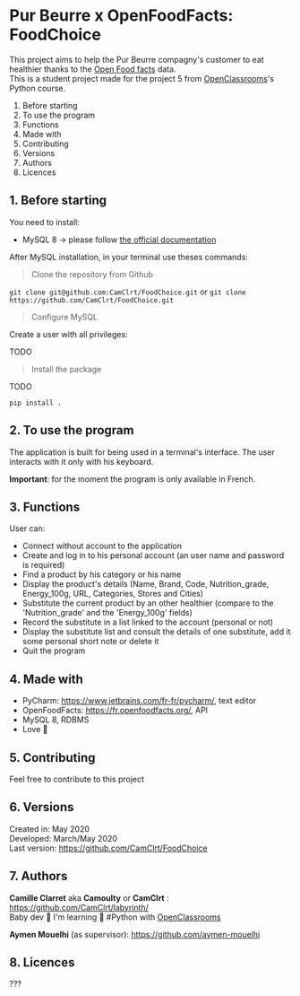 Pur Beurre x OpenFoodFacts: FoodChoice
=================

This project aims to help the Pur Beurre compagny's customer to eat healthier thanks to the [Open Food facts](https://world.openfoodfacts.org/) data.  
This is a student project made for the project 5 from [OpenClassrooms](https://openclassrooms.com/ )'s Python course.

1. Before starting
2. To use the program
3. Functions
4. Made with
5. Contributing
6. Versions
7. Authors
8. Licences

## 1. Before starting

You need to install:

* MySQL 8 -> please follow [the official documentation](https://dev.mysql.com/doc/mysql-installation-excerpt/8.0/en/)

After MySQL installation, in your terminal use theses commands:

> Clone the repository from Github

`git clone git@github.com:CamClrt/FoodChoice.git` or `git clone https://github.com/CamClrt/FoodChoice.git`

> Configure MySQL

Create a user with all privileges:

TODO

> Install the package

TODO

`pip install .`

## 2. To use the program

The application is built for being used in a terminal's interface.
The user interacts with it only with his keyboard.

**Important**: for the moment the program is only available in French.

## 3. Functions

User can:

* Connect without account to the application
* Create and log in to his personal account (an user name and password is required)
* Find a product by his category or his name
* Display the product's details (Name, Brand, Code, Nutrition_grade, Energy_100g, URL, Categories, Stores and Cities)
* Substitute the current product by an other healthier (compare to the 'Nutrition_grade' and the 'Energy_100g' fields)
* Record the substitute in a list linked to the account (personal or not)
* Display the substitute list and consult the details of one substitute, add it some personal short note or delete it
* Quit the program

## 4. Made with

* PyCharm: https://www.jetbrains.com/fr-fr/pycharm/, text editor
* OpenFoodFacts: https://fr.openfoodfacts.org/, API
* MySQL 8, RDBMS
* Love 💙

## 5. Contributing

Feel free to contribute to this project

## 6. Versions

Created in:   May 2020  
Developed:  March/May 2020  
Last version: https://github.com/CamClrt/FoodChoice

## 7. Authors

**Camille Clarret** aka **Camoulty** or **CamClrt** : https://github.com/CamClrt/labyrinth/  
Baby dev 🐣 I'm learning 🐍 #Python with [OpenClassrooms](https://openclassrooms.com/ )

**Aymen Mouelhi** (as supervisor): https://github.com/aymen-mouelhi

## 8. Licences

???
